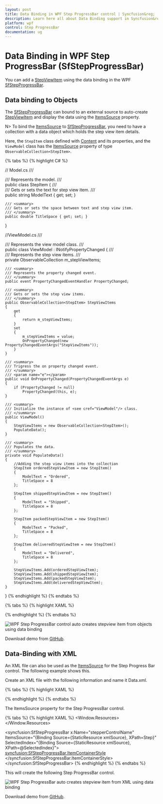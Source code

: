 ```yaml
---
layout: post
title: Data Binding in WPF Step ProgressBar control | Syncfusion&reg;
description: Learn here all about Data Binding support in Syncfusion&reg; WPF Step ProgressBar (SfStepProgressBar) control and more.
platform: wpf
control: Step ProgressBar
documentation: ug
---
```


# Data Binding in WPF Step ProgressBar (SfStepProgressBar)

You can add a [StepViewItem](https://help.syncfusion.com/cr/wpf/Syncfusion.UI.Xaml.ProgressBar.StepViewItem.html) using the data binding in the WPF [SfStepProgressBar](https://help.syncfusion.com/cr/wpf/Syncfusion.UI.Xaml.ProgressBar.SfStepProgressBar.html).

## Data binding to Objects

The [SfStepProgressBar](https://help.syncfusion.com/cr/wpf/Syncfusion.UI.Xaml.ProgressBar.SfStepProgressBar.html) can bound to an external source to auto-create [StepViewItem](https://help.syncfusion.com/cr/wpf/Syncfusion.UI.Xaml.ProgressBar.StepViewItem.html) and display the data using the [ItemsSource](https://docs.microsoft.com/en-us/previous-versions/windows/silverlight/dotnet-windows-silverlight/ms593015(v=vs.95)#:~:text=You%20can%20add%20items%20to,items%20property%20are%20read%2Donly.) property.   

N> To bind the [ItemsSource](https://docs.microsoft.com/en-us/previous-versions/windows/silverlight/dotnet-windows-silverlight/ms593015(v=vs.95)#:~:text=You%20can%20add%20items%20to,items%20property%20are%20read%2Donly.) to [SfStepProgressBar](https://help.syncfusion.com/cr/wpf/Syncfusion.UI.Xaml.ProgressBar.SfStepProgressBar.html), you need to have a collection with a data object which holds the step view item details.

Here, the `StepItem` class defined with [Content](https://docs.microsoft.com/en-us/dotnet/api/system.windows.controls.contentcontrol.content?view=net-5.0) and its properties, and the `ViewModel` class has the [ItemsSource](https://docs.microsoft.com/en-us/previous-versions/windows/silverlight/dotnet-windows-silverlight/ms593015(v=vs.95)#:~:text=You%20can%20add%20items%20to,items%20property%20are%20read%2Donly.) property of type `ObservableCollection<StepItem>`.

{% tabs %}
{% highlight C# %}

// Model.cs
/// <summary>
/// Represents the model.
/// </summary>
public class StepItem 
{
    /// <summary>
    /// Gets or sets the text for step view item.
    /// </summary>
    public string ModelText { get; set; } 
        
    /// <summary>
    /// Gets or sets the space between text and step view item.
    /// </summary>
    public double TitleSpace { get; set; }
}

//ViewModel.cs
/// <summary>
/// Represents the view model class.
/// </summary>
public class ViewModel : INotifyPropertyChanged
{
    /// <summary>
    /// Represents the step view items.
    /// </summary>
    private ObservableCollection<StepItem> m_stepViewItems;

    /// <summary>
    /// Represents the property changed event.
    /// </summary>
    public event PropertyChangedEventHandler PropertyChanged;

    /// <summary>
    /// Gets or sets the step view items.
    /// </summary>
    public ObservableCollection<StepItem> StepViewItems
    {
        get
        {
            return m_stepViewItems;
        }
        set
        {
            m_stepViewItems = value;
            OnPropertyChanged(new PropertyChangedEventArgs("StepViewItems"));
        }
    }

    /// <summary>
    /// Trigress the on property changed event.
    /// </summary>
    /// <param name="e"></param>
    public void OnPropertyChanged(PropertyChangedEventArgs e)
    {
        if (PropertyChanged != null)
            PropertyChanged(this, e);
    }

    /// <summary>
    /// Initialize the instance of <see cref="ViewModel"/> class.
    /// </summary>
    public ViewModel()
    {
        StepViewItems = new ObservableCollection<StepItem>();
        PopulateData();
    }

    /// <summary>
    /// Populates the data.
    /// </summary>
    private void PopulateData()
    {
        //Adding the step view items into the collection
        StepItem orderedStepViewItem = new StepItem()
        {
            ModelText = "Ordered",
            TitleSpace = 8
        };

        StepItem shippedStepViewItem = new StepItem()
        {
            ModelText = "Shipped",
            TitleSpace = 8
        };

        StepItem packedStepViewItem = new StepItem()
        {
            ModelText = "Packed",
            TitleSpace = 8
        };

        StepItem deliveredStepViewItem = new StepItem()
        {
            ModelText = "Delivered",
            TitleSpace = 8
        };

        StepViewItems.Add(orderedStepViewItem);
        StepViewItems.Add(shippedStepViewItem);
        StepViewItems.Add(packedStepViewItem);
        StepViewItems.Add(deliveredStepViewItem);
    }
}
{% endhighlight %}
{% endtabs %}

{% tabs %}
{% highlight XAML %}

<Grid Name="grid">
    <syncfusion:SfStepProgressBar
        x:Name="stepperControlName"
        Margin="40"
        ItemsSource="{Binding StepViewItems}"
        Orientation="Horizontal"
        SelectedIndex="2">
        <syncfusion:SfStepProgressBar.ItemContainerStyle>
            <Style TargetType="syncfusion:StepViewItem">
                <Setter Property="Content" Value="{Binding ModelText}" />
                <Setter Property="TextSpacing" Value="{Binding TitleSpace}" />
            </Style>
        </syncfusion:SfStepProgressBar.ItemContainerStyle>
        <syncfusion:SfStepProgressBar.DataContext>
            <local:ViewModel />
        </syncfusion:SfStepProgressBar.DataContext>
    </syncfusion:SfStepProgressBar>
</Grid>
{% endhighlight %}
{% endtabs %}

![WPF Step ProgressBar control auto creates stepview item from objects using data binding](Data-binding_images/Data-Binding.png)

Download demo from [GitHub](https://github.com/SyncfusionExamples/WPF-StepProgressBar-Demos/tree/master/Samples/DataBindingToObjects).

## Data-Binding with XML

An XML file can also be used as the [ItemsSource](https://docs.microsoft.com/en-us/previous-versions/windows/silverlight/dotnet-windows-silverlight/ms593015(v=vs.95)#:~:text=You%20can%20add%20items%20to,items%20property%20are%20read%2Donly.) for the Step Progress Bar control. The following example shows this.

Create an XML file with the following information and name it Data.xml.

{% tabs %}
{% highlight XAML %}
<?xml version="1.0" encoding="utf-8" ?>

<StepItems SelectedIndex="3">

<Step Name="Ordered"/>
<Step Name="Shipped"/>
<Step Name="Packed"/>
<Step Name="Delivered"/>

</StepItems>
{% endhighlight %}
{% endtabs %}			

The ItemsSource property for the Step ProgressBar control.

{% tabs %}
{% highlight XAML %}
<Window.Resources>
<XmlDataProvider x:Key="xmlSource" Source="Data.xml" XPath="StepItems" />
</Window.Resources>

<syncfusion:SfStepProgressBar x:Name="stepperControlName"
    ItemsSource="{Binding Source={StaticResource xmlSource}, XPath=Step}"
    SelectedIndex="{Binding Source={StaticResource xmlSource}, XPath=@SelectedIndex}">
    <syncfusion:SfStepProgressBar.ItemContainerStyle>
        <Style TargetType="syncfusion:StepViewItem">
            <Setter Property="Content" Value="{Binding XPath=@Name}" />
        </Style>
    </syncfusion:SfStepProgressBar.ItemContainerStyle>
</syncfusion:SfStepProgressBar>
{% endhighlight %}
{% endtabs %}
		
This will create the following Step ProgressBar control.

![WPF Step ProgressBar auto creates stepview item from XML using data binding](Data-Binding_images/Data-Binding_img.png)

Download demo from [GitHub](https://github.com/SyncfusionExamples/WPF-StepProgressBar-Demos/tree/master/Samples/DataBindingWithXml).
